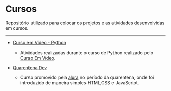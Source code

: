# Cursos
Repositório utilizado para colocar os projetos e as atividades desenvolvidas em cursos.
***

* [Curso em Vídeo - Python](https://github.com/plaisteixo-5/Cursos/tree/master/CursoEmVideoPython)
   * Atividades realizadas durante o curso de Python realizado pelo [Curso Em Vídeo](https://www.youtube.com/user/cursosemvideo/featured).

* [Quarentena Dev](https://github.com/plaisteixo-5/Cursos/tree/master/DevQuarentena)
   * Curso promovido pela [alura](https://www.alura.com.br/quarentenadev) no período da quarentena, onde foi introduzido de maneira simples HTML,CSS e JavaScript.
